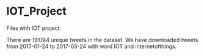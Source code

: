 # IOT_Project

Files with IOT project.

There are 191744 unique tweets in the dataset.
We have downloaded tweets from 2017-01-24 to 2017-03-24 with word IOT and internetofthings.
